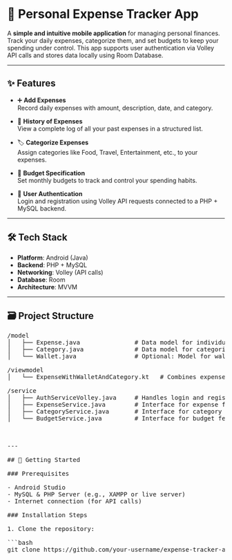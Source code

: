 # 📱 Personal Expense Tracker App

A **simple and intuitive mobile application** for managing personal finances. Track your daily expenses, categorize them, and set budgets to keep your spending under control. This app supports user authentication via Volley API calls and stores data locally using Room Database.

---

## ✨ Features

- ➕ **Add Expenses**  
  Record daily expenses with amount, description, date, and category.

- 📜 **History of Expenses**  
  View a complete log of all your past expenses in a structured list.

- 🏷️ **Categorize Expenses**  
  Assign categories like Food, Travel, Entertainment, etc., to your expenses.

- 🎯 **Budget Specification**  
  Set monthly budgets to track and control your spending habits.

- 🔐 **User Authentication**  
  Login and registration using Volley API requests connected to a PHP + MySQL backend.

---

## 🛠️ Tech Stack

- **Platform**: Android (Java)
- **Backend**: PHP + MySQL
- **Networking**: Volley (API calls)
- **Database**: Room 
- **Architecture**: MVVM

---

## 🗃️ Project Structure

<pre>
/model
│   ├── Expense.java               # Data model for individual expense
│   ├── Category.java              # Data model for categories
│   └── Wallet.java                # Optional: Model for wallet/balance

/viewmodel
│   └── ExpenseWithWalletAndCategory.kt   # Combines expense with wallet and category data

/service
│   ├── AuthServiceVolley.java     # Handles login and registration API requests
│   ├── ExpenseService.java        # Interface for expense features
│   ├── CategoryService.java       # Interface for category features
│   └── BudgetService.java         # Interface for budget features



---

## 🚀 Getting Started

### Prerequisites

- Android Studio
- MySQL & PHP Server (e.g., XAMPP or live server)
- Internet connection (for API calls)

### Installation Steps

1. Clone the repository:

```bash
git clone https://github.com/your-username/expense-tracker-app.git
